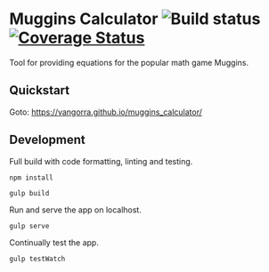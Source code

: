 # Muggins Calculator ![Build status](https://github.com/vangorra/muggins_calculator/workflows/Build/badge.svg?branch=main) [![Coverage Status](https://coveralls.io/repos/github/vangorra/muggins_calculator/badge.svg)](https://coveralls.io/github/vangorra/muggins_calculator)

Tool for providing equations for the popular math game Muggins.

## Quickstart

Goto: https://vangorra.github.io/muggins_calculator/

## Development

Full build with code formatting, linting and testing.
```shell
npm install
```

```shell
gulp build
```

Run and serve the app on localhost.
```shell
gulp serve
```

Continually test the app.
```shell
gulp testWatch
```
